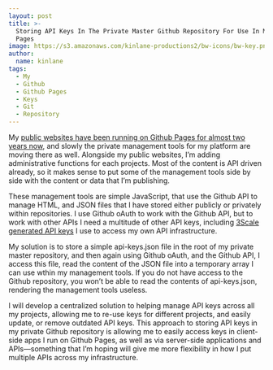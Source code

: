 ```yaml
---
layout: post
title: >-
  Storing API Keys In The Private Master Github Repository For Use In My Github
  Pages
image: https://s3.amazonaws.com/kinlane-productions2/bw-icons/bw-key.png
author:
  name: kinlane
tags:
  - My
  - Github
  - Github Pages
  - Keys
  - Git
  - Repository
---
```

My [public websites have been running on Github Pages for almost two years now](http://kinlane.com/2013/01/02/all-side-projects-are-now-hosted-on-github/), and slowly the private management tools for my platform are moving there as well. Alongside my public websites, I’m adding administrative functions for each projects. Most of the content is API driven already, so it makes sense to put some of the management tools side by side with the content or data that I’m publishing.

These management tools are simple JavaScript, that use the Github API to manage HTML, and JSON files that I have stored either publicly or privately within repositories. I use Github oAuth to work with the Github API, but to work with other APIs I need a multitude of other API keys, including [3Scale generated API keys](http://3scale.net) I use to access my own API infrastructure.

My solution is to store a simple api-keys.json file in the root of my private master repository, and then again using Github oAuth, and the Github API, I access this file, read the content of the JSON file into a temporary array I can use wthin my management tools. If you do not have access to the Github repository, you won’t be able to read the contents of api-keys.json, rendering the management tools useless.

I will develop a centralized solution to helping manage API keys across all my projects, allowing me to re-use keys for different projects, and easily update, or remove outdated API keys. This approach to storing API keys in my private Github repository is allowing me to easily access keys in client-side apps I run on Github Pages, as well as via server-side applications and APIs—something that I’m hoping will give me more flexibility in how I put multiple APIs across my infrastructure.